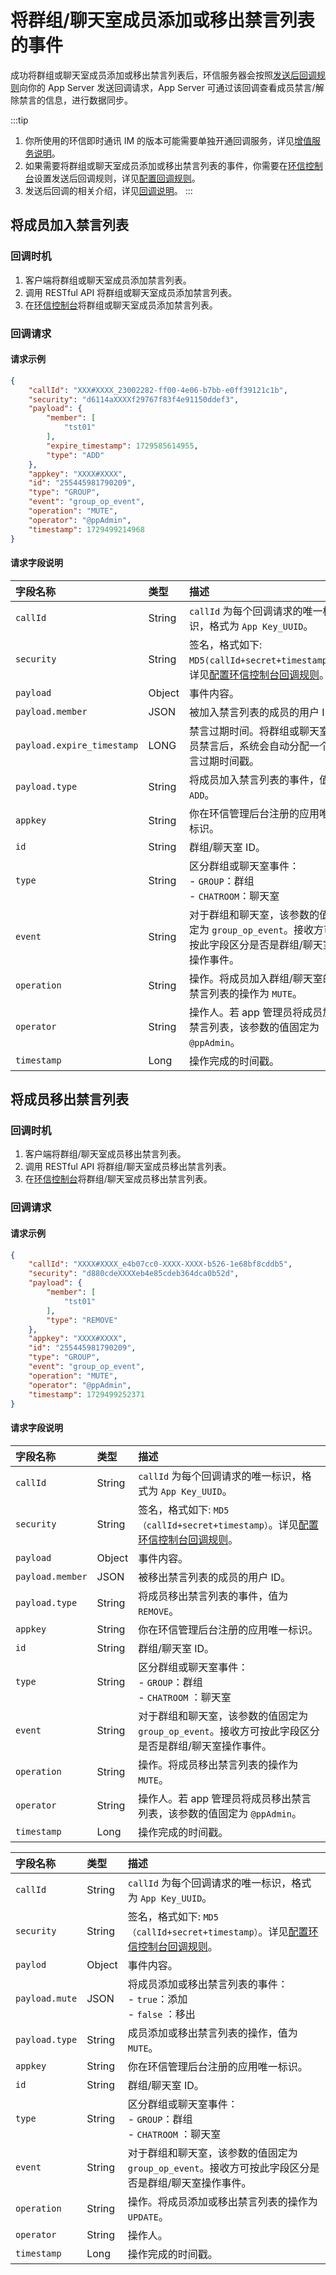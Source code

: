 # 将群组/聊天室成员添加或移出禁言列表的事件 

成功将群组或聊天室成员添加或移出禁言列表后，环信服务器会按照[发送后回调规则](/product/enable_and_configure_IM.html#配置回调规则)向你的 App Server 发送回调请求，App Server 可通过该回调查看成员禁言/解除禁言的信息，进行数据同步。

:::tip
1. 你所使用的环信即时通讯 IM 的版本可能需要单独开通回调服务，详见[增值服务说明](/product/pricing.html#增值服务费用)。
2. 如果需要将群组或聊天室成员添加或移出禁言列表的事件，你需要在[环信控制台](https://console.easemob.com/user/login)设置发送后回调规则，详见[配置回调规则](/product/enable_and_configure_IM.html#配置回调规则)。
3. 发送后回调的相关介绍，详见[回调说明](/document/server-side/callback.html)。
:::

## 将成员加入禁言列表

### 回调时机

1. 客户端将群组或聊天室成员添加禁言列表。
2. 调用 RESTful API 将群组或聊天室成员添加禁言列表。
3. 在[环信控制台](https://console.easemob.com/user/login)将群组或聊天室成员添加禁言列表。

### 回调请求

#### 请求示例

```json
{
	"callId": "XXX#XXXX_23002282-ff00-4e06-b7bb-e0ff39121c1b",
	"security": "d6114aXXXXf29767f83f4e91150ddef3",
	"payload": {
		"member": [
			"tst01"
		],
		"expire_timestamp": 1729585614955,
		"type": "ADD"
	},
	"appkey": "XXXX#XXXX",
	"id": "255445981790209",
	"type": "GROUP",
	"event": "group_op_event",
	"operation": "MUTE",
	"operator": "@ppAdmin",
	"timestamp": 1729499214968
}
```

#### 请求字段说明

| 字段名称         | 类型   | 描述                                                         |
| :------------- | :----- | :----------------------------------------------------------- |
| `callId`       | String | `callId` 为每个回调请求的唯一标识，格式为 `App Key_UUID`。 |
| `security`     | String | 签名，格式如下: `MD5(callId+secret+timestamp)`。详见[配置环信控制台回调规则](/product/enable_and_configure_IM.html#配置回调规则)。|
| `payload`       | Object | 事件内容。                                                     |
| `payload.member` | JSON   | 被加入禁言列表的成员的用户 ID。 |
| `payload.expire_timestamp` | LONG   | 禁言过期时间。将群组或聊天室成员禁言后，系统会自动分配一个禁言过期时间戳。 |
| `payload.type` | String | 将成员加入禁言列表的事件，值为 `ADD`。 |
| `appkey`       | String | 你在环信管理后台注册的应用唯一标识。                                |
| `id`           | String | 群组/聊天室 ID。                                                |
| `type`         | String | 区分群组或聊天室事件：<br/> - `GROUP`：群组 <br/> - `CHATROOM`：聊天室     |
| `event`        | String | 对于群组和聊天室，该参数的值固定为 `group_op_event`。接收方可按此字段区分是否是群组/聊天室操作事件。 |
| `operation`    | String | 操作。将成员加入群组/聊天室的禁言列表的操作为 `MUTE`。 |
| `operator`     | String | 操作人。若 app 管理员将成员加入禁言列表，该参数的值固定为 `@ppAdmin`。                                      |
| `timestamp`    | Long   | 操作完成的时间戳。                             |

## 将成员移出禁言列表

### 回调时机

1. 客户端将群组/聊天室成员移出禁言列表。
2. 调用 RESTful API 将群组/聊天室成员移出禁言列表。
3. 在[环信控制台](https://console.easemob.com/user/login)将群组/聊天室成员移出禁言列表。

### 回调请求

#### 请求示例

```json
{
	"callId": "XXXX#XXXX_e4b07cc0-XXXX-XXXX-b526-1e68bf8cddb5",
	"security": "d880cdeXXXXeb4e85cdeb364dca0b52d",
	"payload": {
		"member": [
			"tst01"
		],
		"type": "REMOVE"
	},
	"appkey": "XXXX#XXXX",
	"id": "255445981790209",
	"type": "GROUP",
	"event": "group_op_event",
	"operation": "MUTE",
	"operator": "@ppAdmin",
	"timestamp": 1729499252371
}
```

#### 请求字段说明

| 字段名称         | 类型   | 描述                                                         |
| :------------- | :----- | :----------------------------------------------------------- |
| `callId`       | String | `callId` 为每个回调请求的唯一标识，格式为 `App Key_UUID`。 |
| `security`     | String | 签名，格式如下: `MD5（callId+secret+timestamp）`。详见[配置环信控制台回调规则](/product/enable_and_configure_IM.html#配置回调规则)。|
| `payload`       | Object | 事件内容。                                                     |
| `payload.member` | JSON   | 被移出禁言列表的成员的用户 ID。 | 
| `payload.type` | String | 将成员移出禁言列表的事件，值为 `REMOVE`。 |
| `appkey`       | String | 你在环信管理后台注册的应用唯一标识。        |
| `id`           | String | 群组/聊天室 ID。                                                |
| `type`         | String | 区分群组或聊天室事件：<br/> - `GROUP`：群组 <br/> - `CHATROOM` ：聊天室     |
| `event`        | String | 对于群组和聊天室，该参数的值固定为 `group_op_event`。接收方可按此字段区分是否是群组/聊天室操作事件。 |
| `operation`    | String | 操作。将成员移出禁言列表的操作为 `MUTE`。 |
| `operator`     | String | 操作人。若 app 管理员将成员移出禁言列表，该参数的值固定为 `@ppAdmin`。                                      |
| `timestamp`    | Long   | 操作完成的时间戳。                             |






















| 字段名称         | 类型   | 描述                                                         |
| :------------- | :----- | :----------------------------------------------------------- |
| `callId`       | String | `callId` 为每个回调请求的唯一标识，格式为 `App Key_UUID`。 |
| `security`     | String | 签名，格式如下: `MD5（callId+secret+timestamp）`。详见[配置环信控制台回调规则](/product/enable_and_configure_IM.html#配置回调规则)。|
| `paylod`       | Object | 事件内容。                                                     |
| `payload.mute` | JSON   | 将成员添加或移出禁言列表的事件：<br/> - `true`：添加 <br/> - `false` ：移出 |
| `payload.type` | String | 成员添加或移出禁言列表的操作，值为 `MUTE`。 |
| `appkey`       | String | 你在环信管理后台注册的应用唯一标识。                                |
| `id`           | String | 群组/聊天室 ID。                                                |
| `type`         | String | 区分群组或聊天室事件：<br/> - `GROUP`：群组 <br/> - `CHATROOM` ：聊天室     |
| `event`        | String | 对于群组和聊天室，该参数的值固定为 `group_op_event`。接收方可按此字段区分是否是群组/聊天室操作事件。 |
| `operation`    | String | 操作。将成员添加或移出禁言列表的操作为 `UPDATE`。 |
| `operator`     | String | 操作人。                                                       |
| `timestamp`    | Long   | 操作完成的时间戳。                                                       |














